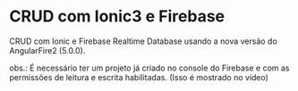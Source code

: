 # CRUD com Ionic3 e Firebase 

CRUD com Ionic e Firebase Realtime Database usando a nova versão do AngularFire2 (5.0.0). 

obs.: É necessário ter um projeto já criado no console do Firebase e com as permissões de leitura e escrita habilitadas. (Isso é mostrado no vídeo)
